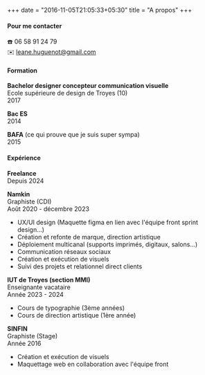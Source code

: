 +++
date = "2016-11-05T21:05:33+05:30"
title = "A propos"
+++

#### Pour me contacter

☎️ 06 58 91 24 79
<br/>✉️ leane.huguenot@gmail.com

#### Formation

**Bachelor designer concepteur communication visuelle**
  <br/>Ecole supérieure de design de Troyes (10)
  <br/>2017 

**Bac ES**
  <br/>2014

**BAFA** (ce qui prouve que je suis super sympa)
  <br/>2015

#### Expérience

**Freelance**
  <br/>Depuis 2024

**Namkin**
  <br/>Graphiste (CDI)
  <br/>Août 2020 - décembre 2023
  - UX/UI design (Maquette figma en lien avec l'équipe front sprint design...)
  - Création et refonte de marque, direction artistique
  - Déploiement multicanal (supports imprimés, digitaux, salons...)
  - Communication réseaux sociaux
  - Création et exécution de visuels
  - Suivi des projets et relationnel direct clients

**IUT de Troyes (section MMI)** 
  <br/>Enseignante vacataire
  <br/>Année 2023 - 2024
  - Cours de typographie (3ème années)
  - Cours de direction artistique (1ère année)

  **SINFIN** 
  <br/>Graphiste (Stage)
  <br/>Année 2016
  - Création et exécution de visuels
  - Maquettage web en collaboration avec l'équipe front

